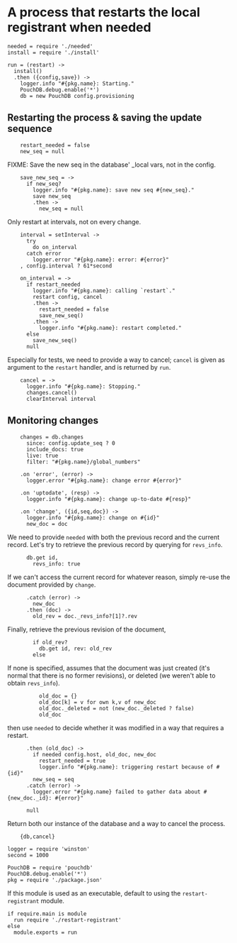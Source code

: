 A process that restarts the local registrant when needed
========================================================

    needed = require './needed'
    install = require './install'

    run = (restart) ->
      install()
      .then ({config,save}) ->
        logger.info "#{pkg.name}: Starting."
        PouchDB.debug.enable('*')
        db = new PouchDB config.provisioning

Restarting the process & saving the update sequence
---------------------------------------------------

        restart_needed = false
        new_seq = null

FIXME: Save the new seq in the database' _local vars, not in the config.

        save_new_seq = ->
          if new_seq?
            logger.info "#{pkg.name}: save new seq #{new_seq}."
            save new_seq
            .then ->
              new_seq = null

Only restart at intervals, not on every change.

        interval = setInterval ->
          try
            do on_interval
          catch error
            logger.error "#{pkg.name}: error: #{error}"
        , config.interval ? 61*second

        on_interval = ->
          if restart_needed
            logger.info "#{pkg.name}: calling `restart`."
            restart config, cancel
            .then ->
              restart_needed = false
              save_new_seq()
            .then ->
              logger.info "#{pkg.name}: restart completed."
          else
            save_new_seq()
          null

Especially for tests, we need to provide a way to cancel; `cancel` is given as argument to the `restart` handler, and is returned by `run`.

        cancel = ->
          logger.info "#{pkg.name}: Stopping."
          changes.cancel()
          clearInterval interval

Monitoring changes
------------------

        changes = db.changes
          since: config.update_seq ? 0
          include_docs: true
          live: true
          filter: "#{pkg.name}/global_numbers"

        .on 'error', (error) ->
          logger.error "#{pkg.name}: change error #{error}"

        .on 'uptodate', (resp) ->
          logger.info "#{pkg.name}: change up-to-date #{resp}"

        .on 'change', ({id,seq,doc}) ->
          logger.info "#{pkg.name}: change on #{id}"
          new_doc = doc

We need to provide `needed` with both the previous record and the current record. Let's try to retrieve the previous record by querying for `revs_info`.

          db.get id,
            revs_info: true

If we can't access the current record for whatever reason, simply re-use the document provided by `change`.

          .catch (error) ->
            new_doc
          .then (doc) ->
            old_rev = doc._revs_info?[1]?.rev

Finally, retrieve the previous revision of the document,

            if old_rev?
              db.get id, rev: old_rev
            else

If none is specified, assumes that the document was just created (it's normal that there is no former revisions), or deleted (we weren't able to obtain `revs_info`).

              old_doc = {}
              old_doc[k] = v for own k,v of new_doc
              old_doc._deleted = not (new_doc._deleted ? false)
              old_doc

then use `needed` to decide whether it was modified in a way that requires a restart.

          .then (old_doc) ->
            if needed config.host, old_doc, new_doc
              restart_needed = true
              logger.info "#{pkg.name}: triggering restart because of #{id}"
            new_seq = seq
          .catch (error) ->
            logger.error "#{pkg.name} failed to gather data about #{new_doc._id}: #{error}"

          null

Return both our instance of the database and a way to cancel the process.

        {db,cancel}

    logger = require 'winston'
    second = 1000

    PouchDB = require 'pouchdb'
    PouchDB.debug.enable('*')
    pkg = require './package.json'

If this module is used as an executable, default to using the `restart-registrant` module.

    if require.main is module
      run require './restart-registrant'
    else
      module.exports = run
